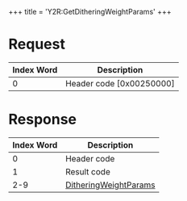 +++
title = 'Y2R:GetDitheringWeightParams'
+++

# Request

| Index Word | Description                |
|------------|----------------------------|
| 0          | Header code \[0x00250000\] |

# Response

| Index Word | Description                                                               |
|------------|---------------------------------------------------------------------------|
| 0          | Header code                                                               |
| 1          | Result code                                                               |
| 2-9        | [DitheringWeightParams](Camera_Services#DitheringWeightParams "wikilink") |

